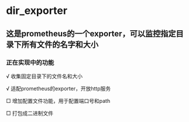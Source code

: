 # dir_exporter
## 这是prometheus的一个exporter，可以监控指定目录下所有文件的名字和大小

### 正在实现中的功能
√ 收集固定目录下的文件名和大小

√ 适配prometheus的exporter，开放http服务

□ 增加配置文件功能，用于配置端口号和path

□ 打包成二进制文件